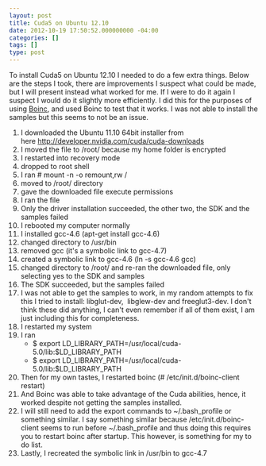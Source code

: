 ```yaml
---
layout: post
title: Cuda5 on Ubuntu 12.10
date: 2012-10-19 17:50:52.000000000 -04:00
categories: []
tags: []
type: post
---
```

To install Cuda5 on Ubuntu 12.10 I needed to do a few extra things. Below are the steps I took, there are improvements I suspect what could be made, but I will present instead what worked for me. If I were to do it again I suspect I would do it slightly more efficiently. I did this for the purposes of using <a href="http://boinc.berkeley.edu/" target="_blank">Boinc</a>, and used Boinc to test that it works. I was not able to install the samples but this seems to not be an issue.
<ol>
<li>I downloaded the Ubuntu 11.10 64bit installer from here <a href="http://developer.nvidia.com/cuda/cuda-downloads">http://developer.nvidia.com/cuda/cuda-downloads</a></li>
<li>I moved the file to /root/ because my home folder is encrypted</li>
<li>I restarted into recovery mode</li>
<li>dropped to root shell</li>
<li>I ran # mount -n -o remount,rw /</li>
<li>moved to /root/ directory</li>
<li>gave the downloaded file execute permissions</li>
<li>I ran the file</li>
<li>Only the driver installation succeeded, the other two, the SDK and the samples failed</li>
<li>I rebooted my computer normally</li>
<li>I installed gcc-4.6 (apt-get install gcc-4.6)</li>
<li>changed directory to /usr/bin</li>
<li>removed gcc (it's a symbolic link to gcc-4.7)</li>
<li>created a symbolic link to gcc-4.6 (ln -s gcc-4.6 gcc)</li>
<li>changed directory to /root/ and re-ran the downloaded file, only selecting yes to the SDK and samples</li>
<li>The SDK succeeded, but the samples failed</li>
<li>I was not able to get the samples to work, in my random attempts to fix this I tried to install: libglut-dev,  libglew-dev and freeglut3-dev. I don't think these did anything, I can't even remember if all of them exist, I am just including this for completeness.</li>
<li>I restarted my system</li>
<li>I ran
<ul>
<li>$ export LD_LIBRARY_PATH=/usr/local/cuda-5.0/lib:$LD_LIBRARY_PATH</li>
<li>$ export LD_LIBRARY_PATH=/usr/local/cuda-5.0/lib:$LD_LIBRARY_PATH</li>
</ul>
</li>
<li>Then for my own tastes, I restarted boinc (# /etc/init.d/boinc-client restart)</li>
<li>And Boinc was able to take advantage of the Cuda abilities, hence, it worked despite not getting the samples installed.</li>
<li>I will still need to add the export commands to ~/.bash_profile or something similar. I say something similar because /etc/init.d/boinc-client seems to run before ~/.bash_profile and thus doing this requires you to restart boinc after startup. This however, is something for my to do list.</li>
<li>Lastly, I recreated the symbolic link in /usr/bin to gcc-4.7</li>
</ol>
